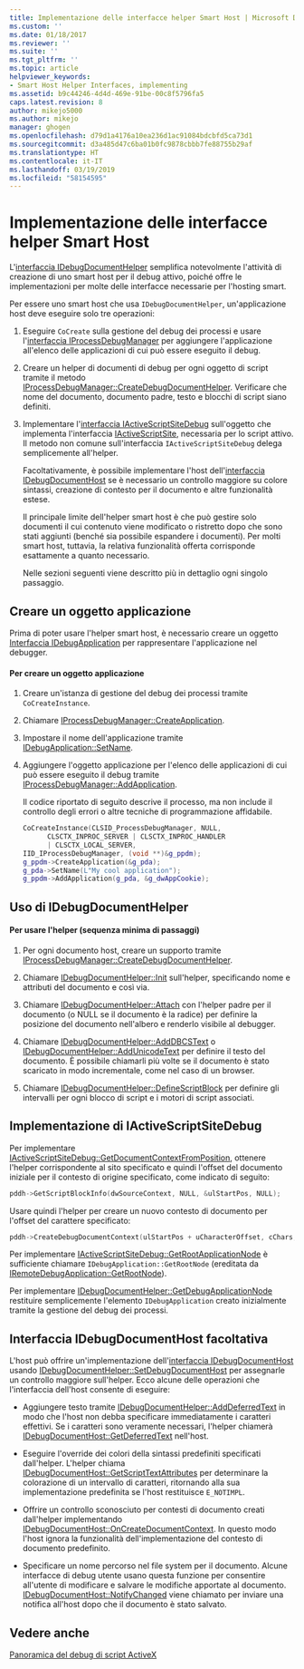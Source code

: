 ```yaml
---
title: Implementazione delle interfacce helper Smart Host | Microsoft Docs
ms.custom: ''
ms.date: 01/18/2017
ms.reviewer: ''
ms.suite: ''
ms.tgt_pltfrm: ''
ms.topic: article
helpviewer_keywords:
- Smart Host Helper Interfaces, implementing
ms.assetid: b9c44246-4d4d-469e-91be-00c8f5796fa5
caps.latest.revision: 8
author: mikejo5000
ms.author: mikejo
manager: ghogen
ms.openlocfilehash: d79d1a4176a10ea236d1ac91084bdcbfd5ca73d1
ms.sourcegitcommit: d3a485d47c6ba01b0fc9878cbbb7fe88755b29af
ms.translationtype: HT
ms.contentlocale: it-IT
ms.lasthandoff: 03/19/2019
ms.locfileid: "58154595"
---
```

# <a name="implementing-smart-host-helper-interfaces"></a>Implementazione delle interfacce helper Smart Host
L'[interfaccia IDebugDocumentHelper](../winscript/reference/idebugdocumenthelper-interface.md) semplifica notevolmente l'attività di creazione di uno smart host per il debug attivo, poiché offre le implementazioni per molte delle interfacce necessarie per l'hosting smart.  
  
 Per essere uno smart host che usa `IDebugDocumentHelper`, un'applicazione host deve eseguire solo tre operazioni:  
  
1. Eseguire `CoCreate` sulla gestione del debug dei processi e usare l'[interfaccia IProcessDebugManager](../winscript/reference/iprocessdebugmanager-interface.md) per aggiungere l'applicazione all'elenco delle applicazioni di cui può essere eseguito il debug.  
  
2. Creare un helper di documenti di debug per ogni oggetto di script tramite il metodo [IProcessDebugManager::CreateDebugDocumentHelper](../winscript/reference/iprocessdebugmanager-createdebugdocumenthelper.md). Verificare che nome del documento, documento padre, testo e blocchi di script siano definiti.  
  
3. Implementare l'[interfaccia IActiveScriptSiteDebug](../winscript/reference/iactivescriptsitedebug-interface.md) sull'oggetto che implementa l'interfaccia [IActiveScriptSite](../winscript/reference/iactivescriptsite.md), necessaria per lo script attivo. Il metodo non comune sull'interfaccia `IActiveScriptSiteDebug` delega semplicemente all'helper.  
  
   Facoltativamente, è possibile implementare l'host dell'[interfaccia IDebugDocumentHost](../winscript/reference/idebugdocumenthost-interface.md) se è necessario un controllo maggiore su colore sintassi, creazione di contesto per il documento e altre funzionalità estese.  
  
   Il principale limite dell'helper smart host è che può gestire solo documenti il cui contenuto viene modificato o ristretto dopo che sono stati aggiunti (benché sia possibile espandere i documenti). Per molti smart host, tuttavia, la relativa funzionalità offerta corrisponde esattamente a quanto necessario.  
  
   Nelle sezioni seguenti viene descritto più in dettaglio ogni singolo passaggio.  
  
## <a name="create-an-application-object"></a>Creare un oggetto applicazione  
 Prima di poter usare l'helper smart host, è necessario creare un oggetto [Interfaccia IDebugApplication](../winscript/reference/idebugapplication-interface.md) per rappresentare l'applicazione nel debugger.  
  
#### <a name="to-create-an-application-object"></a>Per creare un oggetto applicazione  
  
1.  Creare un'istanza di gestione del debug dei processi tramite `CoCreateInstance`.  
  
2.  Chiamare [IProcessDebugManager::CreateApplication](../winscript/reference/iprocessdebugmanager-createapplication.md).  
  
3.  Impostare il nome dell'applicazione tramite [IDebugApplication::SetName](../winscript/reference/idebugapplication-setname.md).  
  
4.  Aggiungere l'oggetto applicazione per l'elenco delle applicazioni di cui può essere eseguito il debug tramite [IProcessDebugManager::AddApplication](../winscript/reference/iprocessdebugmanager-addapplication.md).  
  
     Il codice riportato di seguito descrive il processo, ma non include il controllo degli errori o altre tecniche di programmazione affidabile.  
  
    ```cpp
    CoCreateInstance(CLSID_ProcessDebugManager, NULL,  
          CLSCTX_INPROC_SERVER | CLSCTX_INPROC_HANDLER  
          | CLSCTX_LOCAL_SERVER,  
    IID_IProcessDebugManager, (void **)&g_ppdm);  
    g_ppdm->CreateApplication(&g_pda);  
    g_pda->SetName(L"My cool application");  
    g_ppdm->AddApplication(g_pda, &g_dwAppCookie);  
    ```  
  
## <a name="using-idebugdocumenthelper"></a>Uso di IDebugDocumentHelper  
  
#### <a name="to-use-the-helper-minimal-sequence-of-steps"></a>Per usare l'helper (sequenza minima di passaggi)  
  
1.  Per ogni documento host, creare un supporto tramite [IProcessDebugManager::CreateDebugDocumentHelper](../winscript/reference/iprocessdebugmanager-createdebugdocumenthelper.md).  
  
2.  Chiamare [IDebugDocumentHelper::Init](../winscript/reference/idebugdocumenthelper-init.md) sull'helper, specificando nome e attributi del documento e così via.  
  
3.  Chiamare [IDebugDocumentHelper::Attach](../winscript/reference/idebugdocumenthelper-attach.md) con l'helper padre per il documento (o NULL se il documento è la radice) per definire la posizione del documento nell'albero e renderlo visibile al debugger.  
  
4.  Chiamare [IDebugDocumentHelper::AddDBCSText](../winscript/reference/idebugdocumenthelper-adddbcstext.md) o [IDebugDocumentHelper::AddUnicodeText](../winscript/reference/idebugdocumenthelper-addunicodetext.md) per definire il testo del documento. È possibile chiamarli più volte se il documento è stato scaricato in modo incrementale, come nel caso di un browser.  
  
5.  Chiamare [IDebugDocumentHelper::DefineScriptBlock](../winscript/reference/idebugdocumenthelper-definescriptblock.md) per definire gli intervalli per ogni blocco di script e i motori di script associati.  
  
## <a name="implementing-iactivescriptsitedebug"></a>Implementazione di IActiveScriptSiteDebug  
 Per implementare [IActiveScriptSiteDebug::GetDocumentContextFromPosition](../winscript/reference/iactivescriptsitedebug-getdocumentcontextfromposition.md), ottenere l'helper corrispondente al sito specificato e quindi l'offset del documento iniziale per il contesto di origine specificato, come indicato di seguito:  
  
```cpp
pddh->GetScriptBlockInfo(dwSourceContext, NULL, &ulStartPos, NULL);  
```  
  
 Usare quindi l'helper per creare un nuovo contesto di documento per l'offset del carattere specificato:  
  
```cpp
pddh->CreateDebugDocumentContext(ulStartPos + uCharacterOffset, cChars, &pddcNew);  
```  
  
 Per implementare [IActiveScriptSiteDebug::GetRootApplicationNode](../winscript/reference/iactivescriptsitedebug-getrootapplicationnode.md) è sufficiente chiamare `IDebugApplication::GetRootNode` (ereditata da [IRemoteDebugApplication::GetRootNode](../winscript/reference/iremotedebugapplication-getrootnode.md)).  
  
 Per implementare [IDebugDocumentHelper::GetDebugApplicationNode](../winscript/reference/idebugdocumenthelper-getdebugapplicationnode.md) restituire semplicemente l'elemento `IDebugApplication` creato inizialmente tramite la gestione del debug dei processi.  
  
## <a name="the-optional-idebugdocumenthost-interface"></a>Interfaccia IDebugDocumentHost facoltativa  
 L'host può offrire un'implementazione dell'[interfaccia IDebugDocumentHost](../winscript/reference/idebugdocumenthost-interface.md) usando [IDebugDocumentHelper::SetDebugDocumentHost](../winscript/reference/idebugdocumenthelper-setdebugdocumenthost.md) per assegnarle un controllo maggiore sull'helper. Ecco alcune delle operazioni che l'interfaccia dell'host consente di eseguire:  
  
-   Aggiungere testo tramite [IDebugDocumentHelper::AddDeferredText](../winscript/reference/idebugdocumenthelper-adddeferredtext.md) in modo che l'host non debba specificare immediatamente i caratteri effettivi. Se i caratteri sono veramente necessari, l'helper chiamerà [IDebugDocumentHost::GetDeferredText](../winscript/reference/idebugdocumenthost-getdeferredtext.md) nell'host.  
  
-   Eseguire l'override dei colori della sintassi predefiniti specificati dall'helper. L'helper chiama [IDebugDocumentHost::GetScriptTextAttributes](../winscript/reference/idebugdocumenthost-getscripttextattributes.md) per determinare la colorazione di un intervallo di caratteri, ritornando alla sua implementazione predefinita se l'host restituisce `E_NOTIMPL`.  
  
-   Offrire un controllo sconosciuto per contesti di documento creati dall'helper implementando [IDebugDocumentHost::OnCreateDocumentContext](../winscript/reference/idebugdocumenthost-oncreatedocumentcontext.md). In questo modo l'host ignora la funzionalità dell'implementazione del contesto di documento predefinito.  
  
-   Specificare un nome percorso nel file system per il documento. Alcune interfacce di debug utente usano questa funzione per consentire all'utente di modificare e salvare le modifiche apportate al documento. [IDebugDocumentHost::NotifyChanged](../winscript/reference/idebugdocumenthost-notifychanged.md) viene chiamato per inviare una notifica all'host dopo che il documento è stato salvato.  
  
## <a name="see-also"></a>Vedere anche  
 [Panoramica del debug di script ActiveX](../winscript/active-script-debugging-overview.md)